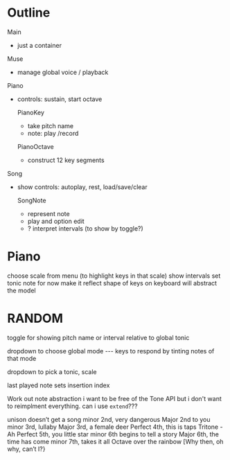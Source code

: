 # Outline

Main
- just a container

Muse
- manage global voice / playback

Piano
- controls: sustain, start octave

  PianoKey
    - take pitch name
    - note: play /record

  PianoOctave
    - construct 12 key segments

Song
- show controls: autoplay, rest, load/save/clear

  SongNote
  - represent note
  - play and option edit
  - ? interpret intervals (to show by toggle?)



# Piano
choose scale from menu (to highlight keys in that scale)
show intervals
set tonic note
for now make it reflect shape of keys on keyboard
will abstract the model



# RANDOM

toggle for showing pitch name or interval relative to global tonic

dropdown to choose global mode
  --- keys to respond by tinting notes of that mode


dropdown to pick a tonic, scale

last played note sets insertion index

Work out note abstraction
  i want to be free of the Tone API
  but i don't want to reimplment everything.
  can i use `extend`???


unison doesn’t get a song
minor 2nd, very dangerous
Major 2nd to you
minor 3rd, lullaby
Major 3rd, a female deer
Perfect 4th, this is taps
Tritone - Ah
Perfect 5th, you little star
minor 6th begins to tell a story
Major 6th, the time has come
minor 7th, takes it all
Octave over the rainbow
[Why then, oh why, can’t I?}
